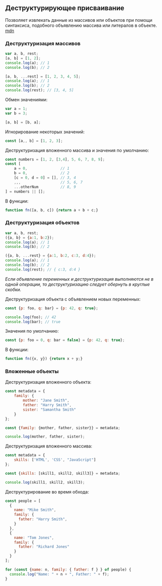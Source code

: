 ## Деструктурирующее присваивание

Позволяет извлекать данные из массивов или объектов при помощи синтаксиса, подобного объявлению массива или литералов в объекте. [mdn](https://developer.mozilla.org/ru/docs/Web/JavaScript/Reference/Operators/Destructuring_assignment)



### Деструктуризация массивов

```javascript
var a, b, rest;
[a, b] = [1, 2];
console.log(a); // 1
console.log(b); // 2

[a, b, ...rest] = [1, 2, 3, 4, 5];
console.log(a); // 1
console.log(b); // 2
console.log(rest); // [3, 4, 5]
```

Обмен значениями:

```javascript
var a = 1;
var b = 3;

[a, b] = [b, a];
```

Игнорирование некоторых значений:

```javascript
const [a,, b] = [1, 2, 3];
```

Деструктуризация вложенного массива и значения по умолчанию:

```javascript
const numbers = [1, 2, [3,4], 5, 6, 7, 8, 9];
const [
    a = 0,               // 1
    b = 0,               // 2
    [c = 0, d = 0] = [], // 3, 4
    ,,,                  // 5, 6, 7
    ...otherNum          // 8, 9
] = numbers || [];
```

В функции:

```javascript
function fn([a, b, c]) {return a + b + c;}
```



### Деструктуризация объектов

```javascript
var a, b, rest;
({a, b} = {a:1, b:2});
console.log(a); // 1
console.log(b); // 2

({a, b, ...rest} = {a:1, b:2, c:3, d:4});
console.log(a); // 1
console.log(b); // 2
console.log(rest); // { c:3, d:4 }
```

*Если объявление переменных и деструктуризация выполняются не в одной операции, то деструктуризацию следует обернуть в круглые скобки.*

Деструктуризация объекта с объявлением новых переменных:

```javascript
const {p: foo, q: bar} = {p: 42, q: true};

console.log(foo); // 42
console.log(bar); // true
```

Значения по умолчанию:

```javascript
const {p: foo = 0, q: bar = false} = {p: 42, q: true};
```

В функции:

```javascript
function fn({x, y}) {return x + y;}
```



### Вложенные объекты

Деструктуризация вложенного объекта:

```javascript
const metadata = {
    family: {
        mother: "Jane Smith",
        father: "Harry Smith",
        sister: "Samantha Smith"
    }
};

const {family: {mother, father, sister}} = metadata;

console.log(mother, father, sister);
```

Деструктуризация вложенного массива:

```javascript
const metadata = {
    skills: ['HTML', 'CSS', "JavaScript"]
};

const {skills: [skill1, skill2, skill3]} = metadata;

console.log(skill1, skill2, skill3);
```

Деструктурирование во время обхода:

```javascript
const people = [
  {
    name: "Mike Smith",
    family: {
      father: "Harry Smith",
    }
  },
  {
    name: "Tom Jones",
    family: {
      father: "Richard Jones"
    }
  }
];

for (const {name: n, family: { father: f } } of people) {
  console.log("Name: " + n + ", Father: " + f);
}
```

